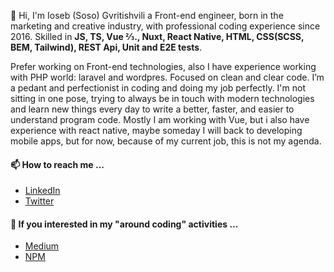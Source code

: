 👋 Hi, I'm Ioseb (Soso) Gvritishvili a Front-end engineer, born in the marketing and creative industry, with professional coding experience since 2016. 
Skilled in **JS, TS, Vue ⅔., Nuxt, React Native, HTML, CSS(SCSS, BEM, Tailwind), REST Api, Unit and E2E tests**. 

Prefer working on Front-end technologies, also I have experience working with PHP world: laravel and wordpres.
Focused on clean and clear code. I’m a pedant and perfectionist in coding and doing my job perfectly.
I'm not sitting in one pose, trying to always be in touch with modern technologies and learn new things every day to write a better, faster, and easier to understand program code.
Mostly I am working with Vue, but i also have experience with react native, maybe someday I will back to developing mobile apps, but for now, because of my current job, this is not my agenda.

#### 📫 How to reach me ...

- [LinkedIn](https://www.linkedin.com/in/ioseb-gvritishvili/)
- [Twitter](https://twitter.com/SosoGvritishvi1)

#### 👀 If you interested in my "around coding" activities ...

- [Medium](https://medium.com/@sosogvritishvili)
- [NPM](https://www.npmjs.com/~sosog)
